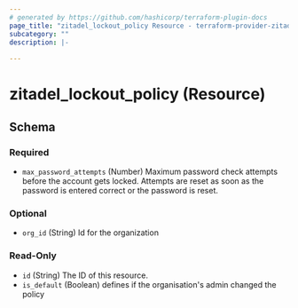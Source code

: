 ```yaml
---
# generated by https://github.com/hashicorp/terraform-plugin-docs
page_title: "zitadel_lockout_policy Resource - terraform-provider-zitadel"
subcategory: ""
description: |-
  
---
```


# zitadel_lockout_policy (Resource)





<!-- schema generated by tfplugindocs -->
## Schema

### Required

- `max_password_attempts` (Number) Maximum password check attempts before the account gets locked. Attempts are reset as soon as the password is entered correct or the password is reset.

### Optional

- `org_id` (String) Id for the organization

### Read-Only

- `id` (String) The ID of this resource.
- `is_default` (Boolean) defines if the organisation's admin changed the policy


